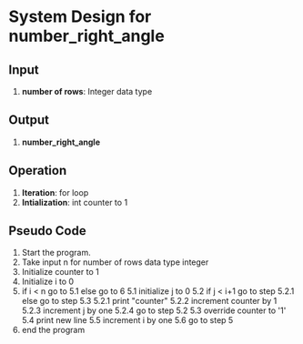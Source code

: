 # System Design for number_right_angle

## Input
1. **number of rows**: Integer data type

## Output
1. **number_right_angle**

## Operation
1. **Iteration**: for loop
2. **Intialization**: int counter to 1

## Pseudo Code
1. Start the program.
2. Take input n for number of rows data type integer
3. Initialize counter to 1
4. Initialize i to 0
5. if i < n go to 5.1 else go to 6
    5.1 initialize j to 0
    5.2 if j < i+1 go to step 5.2.1 else go to step 5.3
        5.2.1 print "counter"
        5.2.2 increment counter by 1
        5.2.3 increment j by one 
        5.2.4 go to step 5.2
    5.3 override counter to '1'
    5.4 print new line
    5.5 increment i by one
    5.6 go to step 5
6. end the program